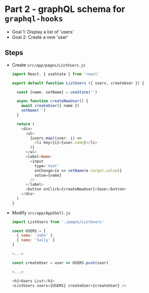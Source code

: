 # Part 2 - graphQL schema for `graphql-hooks`

- Goal 1: Display a list of 'users'
- Goal 2: Create a new 'user'

## Steps

- Create `src/app/pages/ListUsers.js`

  ```js
  import React, { useState } from 'react'

  export default function ListUsers ({ users, createUser }) {

    const [name, setName] = useState('')

    async function createNewUser() {
      await createUser({ name })
      setName('')
    }

    return (
      <div>
        <ul>
          {users.map((user, i) =>
            <li key={i}>{user.name}</li>
          )}
        </ul>
        <label>Name:
          <input
            type='text'
            onChange={e => setName(e.target.value)}
            value={name}
          />
        </label>
        <button onClick={createNewUser}>Save</button>
      </div>
    )
  }
  ```

- Modify `src/app/AppShell.js`
  ```js
  import ListUsers from './pages/ListUsers'

  const USERS = [
    { name: 'John' },
    { name: 'Sally' }
  ]

  <...>

  const createUser = user => USERS.push(user)

  <...>

  <h1>Users List</h1>
  <ListUsers users={USERS} createUser={createUser} />
  ```
